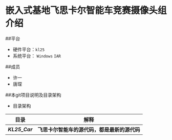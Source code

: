 # 嵌入式基地飞思卡尔智能车竞赛摄像头组介绍
##平台    

* 硬件平台：`kl25` 
* 系统平台： `Windows` `IAR`

##成员

* 许一
* 唐琛

##本git项目说明及目录架构
* 目录架构    

| 目录  |  解释 |  
| ----- | ----------
| ***KL25_Car*** | **飞思卡尔智能车的源代码，都是最新的源代码**

